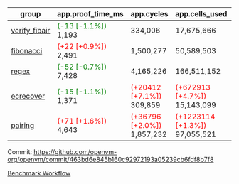 | group | app.proof_time_ms | app.cycles | app.cells_used | leaf.proof_time_ms | leaf.cycles | leaf.cells_used |
| -- | -- | -- | -- | -- | -- | -- |
| [verify_fibair](https://github.com/openvm-org/openvm/blob/benchmark-results/benchmarks-pr/1662/verify_fibair-463bd6e845b160c92972193a05239cb6fdf8b7f8.md) |<span style='color: green'>(-13 [-1.1%])</span> 1,193 |  334,006 |  17,675,666 |- | - | - |
| [fibonacci](https://github.com/openvm-org/openvm/blob/benchmark-results/benchmarks-pr/1662/fibonacci-463bd6e845b160c92972193a05239cb6fdf8b7f8.md) |<span style='color: red'>(+22 [+0.9%])</span> 2,491 |  1,500,277 |  50,589,503 |- | - | - |
| [regex](https://github.com/openvm-org/openvm/blob/benchmark-results/benchmarks-pr/1662/regex-463bd6e845b160c92972193a05239cb6fdf8b7f8.md) |<span style='color: green'>(-52 [-0.7%])</span> 7,428 |  4,165,226 |  166,511,152 |- | - | - |
| [ecrecover](https://github.com/openvm-org/openvm/blob/benchmark-results/benchmarks-pr/1662/ecrecover-463bd6e845b160c92972193a05239cb6fdf8b7f8.md) |<span style='color: green'>(-15 [-1.1%])</span> 1,371 | <span style='color: red'>(+20412 [+7.1%])</span> 309,859 | <span style='color: red'>(+672913 [+4.7%])</span> 15,143,099 |- | - | - |
| [pairing](https://github.com/openvm-org/openvm/blob/benchmark-results/benchmarks-pr/1662/pairing-463bd6e845b160c92972193a05239cb6fdf8b7f8.md) |<span style='color: red'>(+71 [+1.6%])</span> 4,643 | <span style='color: red'>(+36796 [+2.0%])</span> 1,857,232 | <span style='color: red'>(+1223114 [+1.3%])</span> 97,055,521 |- | - | - |


Commit: https://github.com/openvm-org/openvm/commit/463bd6e845b160c92972193a05239cb6fdf8b7f8

[Benchmark Workflow](https://github.com/openvm-org/openvm/actions/runs/15142924711)
